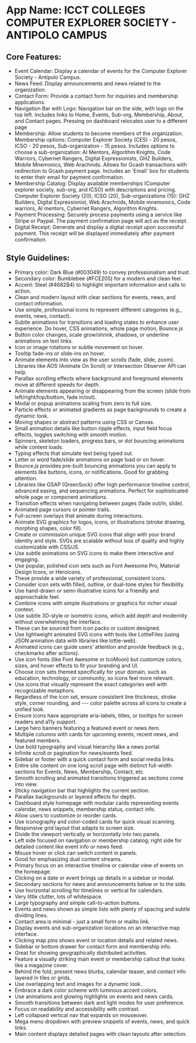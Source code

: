 # **App Name**: ICCT COLLEGES COMPUTER EXPLORER SOCIETY - ANTIPOLO CAMPUS

## Core Features:

- Event Calendar: Display a calendar of events for the Computer Explorer Society - Antipolo Campus.
- News Feed: Display announcements and news related to the organization.
- Contact Form: Provide a contact form for inquiries and membership applications.
- Navigation Bar with Logo: Navigation bar on the side, with logo on the top left. Includes links to Home, Events, Sub-org, Membership, About, and Contact pages. Pressing on dashboard relocates user to a different page
- Membership: Allow students to become members of the organization. Membership options: Computer Explorer Society (CES) - 20 pesos, ICSO - 20 pesos, Sub-organization - 15 pesos. Includes options to choose a sub-organization: AI Mentors, Algorithm Knights, Code Warriors, Cybernet Rangers, Digital Expressionists, GHZ Builders, Mobile Mnemonics, Web Arachnids. Allows for Gcash transactions with redirection to Gcash payment page. Includes an 'Email' box for students to enter their email for payment confirmation.
- Membership Catalog: Display available memberships (Computer explorer society, sub-org, and ICSO) with descriptions and pricing. Computer Explorer Society (20), ICSO (20), Sub-organizations (15): GHZ Builders, Digital Expressionist, Web Arachnids, Mobile mnemonics, Code warriors, AI mentors, Cybernet Rangers, Algorithm Knights.
- Payment Processing: Securely process payments using a service like Stripe or Paypal. The payment confirmation page will act as the receipt.
- Digital Receipt: Generate and display a digital receipt upon successful payment. This receipt will be displayed immediately after payment confirmation.

## Style Guidelines:

- Primary color: Dark Blue (#003049) to convey professionalism and trust.
- Secondary color: Bumblebee (#FCE205) for a modern and clean feel.
- Accent: Steel (#4682B4) to highlight important information and calls to action.
- Clean and modern layout with clear sections for events, news, and contact information.
- Use simple, professional icons to represent different categories (e.g., events, news, contact).
- Subtle animations for transitions and loading states to enhance user experience. Do hover, CSS animations, whole page motion, Bounce.js
- Button color changes, scale grow/shrink, shadows, or underline animations on text links.
- Icon or image rotations or subtle movement on hover.
- Tooltip fade-ins or slide-ins on hover.
- Animate elements into view as the user scrolls (fade, slide, zoom). Libraries like AOS (Animate On Scroll) or Intersection Observer API can help.
- Parallax scrolling effects where background and foreground elements move at different speeds for depth.
- Animate elements appearing or disappearing from the screen (slide from left/right/top/bottom, fade in/out).
- Modal or popup animations scaling from zero to full size.
- Particle effects or animated gradients as page backgrounds to create a dynamic look.
- Moving shapes or abstract patterns using CSS or Canvas.
- Small animation details like button ripple effects, input field focus effects, toggles switching with smooth motion.
- Spinners, skeleton loaders, progress bars, or dot bouncing animations while content loads.
- Typing effects that simulate text being typed out.
- Letter or word fade/slide animations on page load or on hover.
- Bounce.js provides pre-built bouncing animations you can apply to elements like buttons, icons, or notifications. Good for grabbing attention.
- Libraries like GSAP (GreenSock) offer high performance timeline control, advanced easing, and sequencing animations. Perfect for sophisticated whole page or component animations.
- Transition effects when navigating between pages (fade out/in, slide).
- Animated page cursors or pointer trails.
- Full-screen overlays that animate during interactions.
- Animate SVG graphics for logos, icons, or illustrations (stroke drawing, morphing shapes, color fill).
- Create or commission unique SVG icons that align with your brand identity and style. SVGs are scalable without loss of quality and highly customizable with CSS/JS.
- Use subtle animations on SVG icons to make them interactive and engaging.
- Use popular, polished icon sets such as Font Awesome Pro, Material Design Icons, or Heroicons.
- These provide a wide variety of professional, consistent icons.
- Consider icon sets with filled, outline, or dual-tone styles for flexibility.
- Use hand-drawn or semi-illustrative icons for a friendly and approachable feel.
- Combine icons with simple illustrations or graphics for richer visual context.
- Use subtle 3D-style or isometric icons, which add depth and modernity without overwhelming the interface.
- These can be sourced from icon packs or custom designed.
- Use lightweight animated SVG icons with tools like LottieFiles (using JSON animation data with libraries like lottie-web).
- Animated icons can guide users’ attention and provide feedback (e.g., checkmarks after actions).
- Use icon fonts (like Font Awesome or IcoMoon) but customize colors, sizes, and hover effects to fit your branding and UI.
- Choose icon sets themed specifically for your domain, such as education, technology, or community, so icons feel more relevant.
- Use icons that visually represent the exact categories well with recognizable metaphors.
- Regardless of the icon set, ensure consistent line thickness, stroke style, corner rounding, and --- color palette across all icons to create a unified look.
- Ensure icons have appropriate aria-labels, titles, or tooltips for screen readers and a11y support.
- Large hero banners featuring a featured event or news item.
- Multiple columns with cards for upcoming events, recent news, and featured members.
- Use bold typography and visual hierarchy like a news portal.
- Infinite scroll or pagination for news/events feed.
- Sidebar or footer with a quick contact form and social media links.
- Entire site content on one long scroll page with distinct full-width sections for Events, News, Membership, Contact, etc.
- Smooth scrolling and animated transitions triggered as sections come into view.
- Sticky navigation bar that highlights the current section.
- Parallax backgrounds or layered effects for depth.
- Dashboard style homepage with modular cards representing events calendar, news snippets, membership status, contact info.
- Allow users to customize or reorder cards.
- Use iconography and color-coded cards for quick visual scanning.
- Responsive grid layout that adapts to screen size.
- Divide the viewport vertically or horizontally into two panels.
- Left side focused on navigation or membership catalog; right side for detailed content like event info or news feed.
- Mouse hover or click can switch content in panels.
- Good for emphasizing dual content streams.
- Primary focus on an interactive timeline or calendar view of events on the homepage.
- Clicking on a date or event brings up details in a sidebar or modal.
- Secondary sections for news and announcements below or to the side.
- Use horizontal scrolling for timelines or vertical for calendars.
- Very little clutter, lots of whitespace.
- Large typography and simple call-to-action buttons.
- Events and news shown as simple lists with plenty of spacing and subtle dividing lines.
- Contact area is minimal - just a small form or mailto link.
- Display events and sub-organization locations on an interactive map interface.
- Clicking map pins shows event or location details and related news.
- Sidebar or bottom drawer for contact form and membership info.
- Great for showing geographically distributed activities.
- Feature a visually striking main event or membership callout that looks like a magazine cover.
- Behind the fold, present news blurbs, calendar teaser, and contact info layered in tiles or grids.
- Use overlapping text and images for a dynamic look.
- Embrace a dark color scheme with luminous accent colors.
- Use animations and glowing highlights on events and news cards.
- Smooth transitions between dark and light modes for user preference.
- Focus on readability and accessibility with contrast.
- Left collapsed vertical nav that expands on mouseover.
- Mega menu dropdown with preview snippets of events, news, and quick links.
- Main content displays detailed pages with clean layouts after selection.